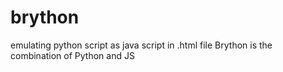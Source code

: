 # brython
emulating python script as java script in .html file
Brython is the combination of Python and JS